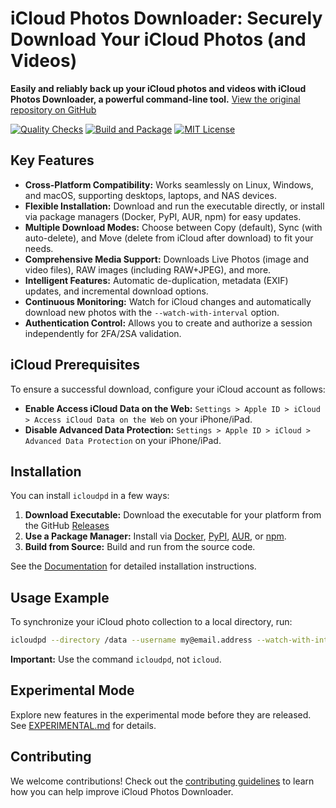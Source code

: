 # iCloud Photos Downloader: Securely Download Your iCloud Photos (and Videos)

**Easily and reliably back up your iCloud photos and videos with iCloud Photos Downloader, a powerful command-line tool.**  [View the original repository on GitHub](https://github.com/icloud-photos-downloader/icloud_photos_downloader)

[![Quality Checks](https://github.com/icloud-photos-downloader/icloud_photos_downloader/workflows/Quality%20Checks/badge.svg)](https://github.com/icloud-photos-downloader/icloud_photos_downloader/actions/workflows/quality-checks.yml)
[![Build and Package](https://github.com/icloud-photos-downloader/icloud_photos_downloader/workflows/Produce%20Artifacts/badge.svg)](https://github.com/icloud-photos-downloader/icloud_photos_downloader/actions/workflows/produce-artifacts.yml)
[![MIT License](https://img.shields.io/badge/license-MIT-blue.svg)](LICENSE)

## Key Features

*   **Cross-Platform Compatibility:** Works seamlessly on Linux, Windows, and macOS, supporting desktops, laptops, and NAS devices.
*   **Flexible Installation:** Download and run the executable directly, or install via package managers (Docker, PyPI, AUR, npm) for easy updates.
*   **Multiple Download Modes:** Choose between Copy (default), Sync (with auto-delete), and Move (delete from iCloud after download) to fit your needs.
*   **Comprehensive Media Support:** Downloads Live Photos (image and video files), RAW images (including RAW+JPEG), and more.
*   **Intelligent Features:** Automatic de-duplication, metadata (EXIF) updates, and incremental download options.
*   **Continuous Monitoring:** Watch for iCloud changes and automatically download new photos with the `--watch-with-interval` option.
*   **Authentication Control:** Allows you to create and authorize a session independently for 2FA/2SA validation.

## iCloud Prerequisites

To ensure a successful download, configure your iCloud account as follows:

*   **Enable Access iCloud Data on the Web:**  `Settings > Apple ID > iCloud > Access iCloud Data on the Web` on your iPhone/iPad.
*   **Disable Advanced Data Protection:** `Settings > Apple ID > iCloud > Advanced Data Protection` on your iPhone/iPad.

## Installation

You can install `icloudpd` in a few ways:

1.  **Download Executable:** Download the executable for your platform from the GitHub [Releases](https://github.com/icloud-photos-downloader/icloud_photos_downloader/releases/tag/v1.30.0)
2.  **Use a Package Manager:**  Install via [Docker](https://icloud-photos-downloader.github.io/icloud_photos_downloader/install.html#docker), [PyPI](https://icloud-photos-downloader.github.io/icloud_photos_downloader/install.html#pypi), [AUR](https://icloud-photos-downloader.github.io/icloud_photos_downloader/install.html#aur), or [npm](https://icloud-photos-downloader.github.io/icloud_photos_downloader/install.html#npm).
3.  **Build from Source:**  Build and run from the source code.

See the [Documentation](https://icloud-photos-downloader.github.io/icloud_photos_downloader/install.html) for detailed installation instructions.

## Usage Example

To synchronize your iCloud photo collection to a local directory, run:

```bash
icloudpd --directory /data --username my@email.address --watch-with-interval 3600
```

**Important:** Use the command `icloudpd`, not `icloud`.

## Experimental Mode

Explore new features in the experimental mode before they are released.  See [EXPERIMENTAL.md](EXPERIMENTAL.md) for details.

## Contributing

We welcome contributions!  Check out the [contributing guidelines](CONTRIBUTING.md) to learn how you can help improve iCloud Photos Downloader.